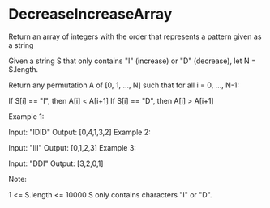 # DecreaseIncreaseArray
Return an array of integers with the order that represents a pattern given as a string

Given a string S that only contains "I" (increase) or "D" (decrease), let N = S.length.

Return any permutation A of [0, 1, ..., N] such that for all i = 0, ..., N-1:

If S[i] == "I", then A[i] < A[i+1]
If S[i] == "D", then A[i] > A[i+1]
 

Example 1:

Input: "IDID"
Output: [0,4,1,3,2]
Example 2:

Input: "III"
Output: [0,1,2,3]
Example 3:

Input: "DDI"
Output: [3,2,0,1]
 

Note:

1 <= S.length <= 10000
S only contains characters "I" or "D".

